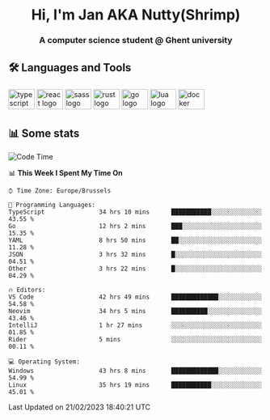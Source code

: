 <h1 align="center">Hi, I'm Jan AKA Nutty(Shrimp)</h1>
<h3 align="center">A computer science student @ Ghent university</h3>

<h2 align="left">🛠️ Languages and Tools</h2>

###

<div align="left">
  <img src="https://cdn.jsdelivr.net/gh/devicons/devicon/icons/typescript/typescript-original.svg" height="40" width="52" alt="typescript logo"  />
  <img src="https://cdn.jsdelivr.net/gh/devicons/devicon/icons/react/react-original.svg" height="40" width="52" alt="react logo"  />
  <img src="https://cdn.jsdelivr.net/gh/devicons/devicon/icons/sass/sass-original.svg" height="40" width="52" alt="sass logo"  />
  <img src="https://cdn.jsdelivr.net/gh/devicons/devicon/icons/rust/rust-plain.svg" height="40" width="52" alt="rust logo"  />
  <img src="https://cdn.jsdelivr.net/gh/devicons/devicon/icons/go/go-original.svg" height="40" width="52" alt="go logo"  />
  <img src="https://cdn.jsdelivr.net/gh/devicons/devicon/icons/lua/lua-original.svg" height="40" width="52" alt="lua logo"  />
  <img src="https://cdn.jsdelivr.net/gh/devicons/devicon/icons/docker/docker-original.svg" height="40" width="52" alt="docker logo"  />
</div>

<h2>📊 Some stats</h2>

<!--START_SECTION:waka-->
![Code Time](http://img.shields.io/badge/Code%20Time-2%2C669%20hrs%2027%20mins-blue)

📊 **This Week I Spent My Time On** 

```text
⌚︎ Time Zone: Europe/Brussels

💬 Programming Languages: 
TypeScript               34 hrs 10 mins      ███████████░░░░░░░░░░░░░░   43.55 % 
Go                       12 hrs 2 mins       ███░░░░░░░░░░░░░░░░░░░░░░   15.35 % 
YAML                     8 hrs 50 mins       ██░░░░░░░░░░░░░░░░░░░░░░░   11.28 % 
JSON                     3 hrs 32 mins       █░░░░░░░░░░░░░░░░░░░░░░░░   04.51 % 
Other                    3 hrs 22 mins       █░░░░░░░░░░░░░░░░░░░░░░░░   04.29 % 

🔥 Editors: 
VS Code                  42 hrs 49 mins      █████████████░░░░░░░░░░░░   54.58 % 
Neovim                   34 hrs 5 mins       ██████████░░░░░░░░░░░░░░░   43.46 % 
IntelliJ                 1 hr 27 mins        ░░░░░░░░░░░░░░░░░░░░░░░░░   01.85 % 
Rider                    5 mins              ░░░░░░░░░░░░░░░░░░░░░░░░░   00.11 % 

💻 Operating System: 
Windows                  43 hrs 8 mins       █████████████░░░░░░░░░░░░   54.99 % 
Linux                    35 hrs 19 mins      ███████████░░░░░░░░░░░░░░   45.01 % 

```


 Last Updated on 21/02/2023 18:40:21 UTC
<!--END_SECTION:waka-->

